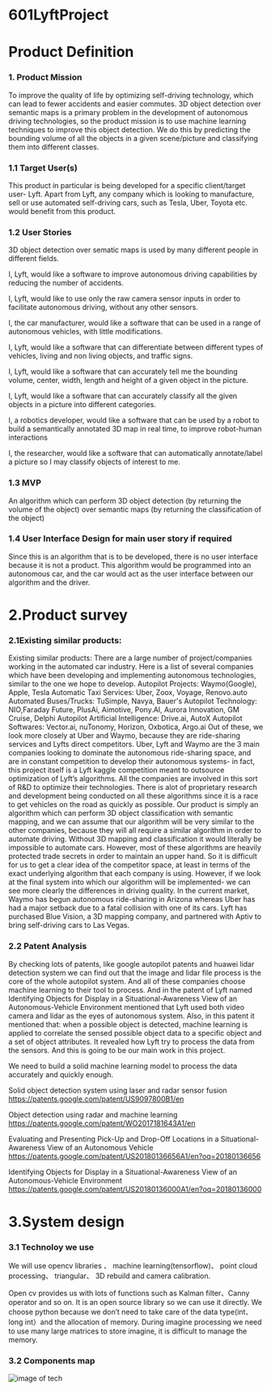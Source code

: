 # 601LyftProject
# Product Definition
### 1. Product Mission
  To improve the quality of life by optimizing self-driving technology, which can lead to fewer accidents and easier commutes. 3D object detection over semantic maps is a primary problem in the development of autonomous driving technologies, so the product mission is to use machine learning techniques to improve this object detection. We do this by predicting the bounding volume of all the objects in a given scene/picture and classifying them into different classes. 

### 1.1 Target User(s)
  This product in particular is being developed for a specific client/target user- Lyft. Apart from Lyft, any company which is looking to manufacture, sell or use automated self-driving cars, such as Tesla, Uber, Toyota etc. would benefit from this product. 
### 1.2 User Stories
  3D object detection over sematic maps is used by many different people in different fields. 
  
  I, Lyft, would like a software to improve autonomous driving capabilities by reducing the number of accidents.
  
  I, Lyft, would like to use only the raw camera sensor inputs in order to facilitate autonomous driving, without any other sensors. 
  
  I, the car manufacturer, would like a software that can be used in a range of autonomous vehicles, with little modifications.
  
  I, Lyft, would like a software that can differentiate between different types of vehicles, living and non living objects, and traffic     signs. 
  
  I, Lyft, would like a software that can accurately tell me the bounding volume, center, width, length and height of a given object in     the picture. 
  
  I, Lyft, would like a software that can accurately classify all the given objects in a picture into different categories. 
  
  I, a robotics developer, would like a software that can be used by a robot to build a semantically annotated 3D map in real time, to       improve robot-human interactions
  
  I, the researcher, would like a software that can automatically annotate/label a picture so I may classify objects of interest to me. 

  
### 1.3 MVP
  An algorithm which can perform 3D object detection (by returning the volume of the object) over semantic maps (by returning the classification of the object) 
### 1.4 User Interface Design for main user story if required
  Since this is an algorithm that is to be developed, there is no user interface because it is not a product. This algorithm would be programmed into an autonomous car, and the car would act as the user interface between our algorithm and the driver.     

# 2.Product survey
### 2.1Existing similar products:
Existing similar products: There are a large number of project/companies working in the automated car industry. Here is a list of several companies which have been developing and implementing autonomous technologies, similar to the one we hope to develop. 
Autopilot Projects: Waymo(Google), Apple, Tesla
Automatic Taxi Services:  Uber, Zoox, Voyage, Renovo.auto
Automated Buses/Trucks: TuSimple, Navya, Bauer's
Autopilot Technology: NIO,Faraday Future, PlusAi, Aimotive, Pony.AI, Aurora Innovation, GM Cruise, Delphi
Autopilot Artificial Intelligence: Drive.ai, AutoX
Autopilot Softwares:  Vector.ai, nuTonomy, Horizon, Oxbotica, Argo.ai
Out of these, we look more closely at Uber and Waymo, because they are ride-sharing services and Lyfts direct competitors.
Uber, Lyft and Waymo are the 3 main companies looking to dominate the autonomous ride-sharing space, and are in constant competition to develop their autonomous systems- in fact, this project itself is a Lyft kaggle competition meant to outsource optimization of Lyft’s algorithms. All the companies are involved in this sort of R&D to optimize their technologies. 
There is alot of proprietary research and development being conducted on all these algorithms since it is a race to get vehicles on the road as quickly as possible. Our product is simply an algorithm which can perform 3D object classification with semantic mapping, and we can assume that our algorithm will be very similar to the other companies, because they will all require a similar algorithm in order to automate driving. Without 3D mapping and classification it would literally be impossible to automate cars. However, most of these algorithms are heavily protected trade secrets in order to maintain an upper hand. So it is difficult for us to get a clear idea of the competitor space, at least in terms of the exact underlying algorithm that each company is using. 
However, if we look at the final system into which our algorithm will be implemented- we can see more clearly the differences in driving quality. In the current market, Waymo has begun autonomous ride-sharing in Arizona whereas Uber has had a major setback due to a fatal collision with one of its cars. Lyft has purchased Blue Vision, a 3D mapping company, and partnered with Aptiv to bring self-driving cars to Las Vegas. 

### 2.2 Patent Analysis
  By checking lots of patents, like google autopilot patents and huawei lidar detection system we can find out that the image and lidar file process is the core of the whole autopilot system. And all of these companies choose machine learning to their tool to process. And in the patent of Lyft named Identifying Objects for Display in a Situational-Awareness View of an Autonomous-Vehicle Environment mentioned that Lyft used both video camera and lidar as the eyes of autonomous system. Also, in this patent it mentioned that: when a possible object is detected, machine learning is applied to correlate the sensed possible object data to a specific object and a set of object attributes. It revealed how Lyft try to process the data from the sensors. And this is going to be our main work in this project.
  
  We need to build a solid machine learning model to process the data accurately and quickly enough.
  
  Solid object detection system using laser and radar sensor fusion
  https://patents.google.com/patent/US9097800B1/en
  
  Object detection using radar and machine learning
  https://patents.google.com/patent/WO2017181643A1/en
  
  Evaluating and Presenting Pick-Up and Drop-Off Locations in a Situational-Awareness View of an Autonomous Vehicle
  https://patents.google.com/patent/US20180136656A1/en?oq=20180136656
  
  Identifying Objects for Display in a Situational-Awareness View of an Autonomous-Vehicle Environment
  https://patents.google.com/patent/US20180136000A1/en?oq=20180136000

# 3.System design
### 3.1 Technoloy we use
  We will use 
  opencv libraries 、 
  machine learning(tensorflow)、
  point cloud processing、
  triangular、
  3D rebuild  and 
  camera calibration.
  
  Open cv provides us with lots of functions such as Kalman filter、Canny operator and so on. It is an open source library so we can use it directly. We choose python because we don’t need to take care of the data type(int、long int）and the allocation of memory. During imagine processing we need to use many large matrices to store imagine, it is difficult to manage the memory.
### 3.2 Components map
![image of tech](https://github.com/NityaRaju/601LyftProject/Technologymap.JPG)
